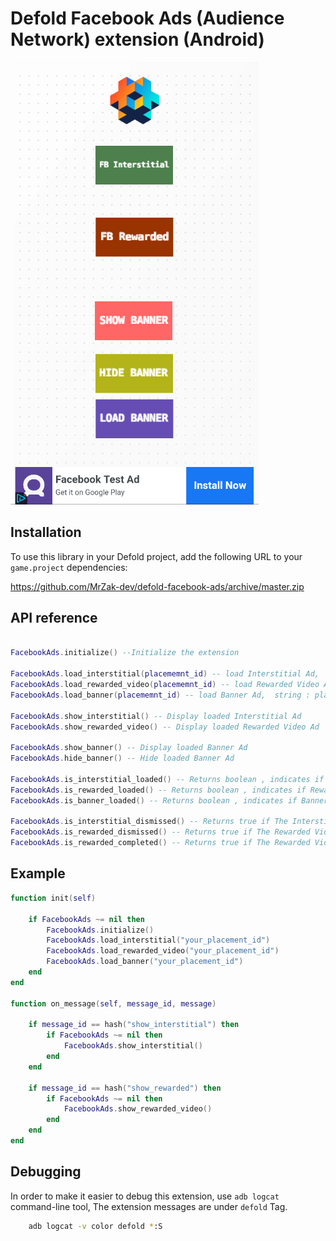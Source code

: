 # Defold Facebook Ads (Audience Network) extension (Android)

![demo](example.png)

## Installation
To use this library in your Defold project, add the following URL to your `game.project` dependencies:

https://github.com/MrZak-dev/defold-facebook-ads/archive/master.zip


## API reference

```lua

FacebookAds.initialize() --Initialize the extension

FacebookAds.load_interstitial(placememnt_id) -- load Interstitial Ad,  string : placememnt_id
FacebookAds.load_rewarded_video(placememnt_id) -- load Rewarded Video Ad,  string : placememnt_id
FacebookAds.load_banner(placememnt_id) -- load Banner Ad,  string : placememnt_id

FacebookAds.show_interstitial() -- Display loaded Interstitial Ad
FacebookAds.show_rewarded_video() -- Display loaded Rewarded Video Ad

FacebookAds.show_banner() -- Display loaded Banner Ad
FacebookAds.hide_banner() -- Hide loaded Banner Ad

FacebookAds.is_interstitial_loaded() -- Returns boolean , indicates if interstitial ad is loaded , returns True if Interstitial ad is LOADED and READY
FacebookAds.is_rewarded_loaded() -- Returns boolean , indicates if Rewarded video ad is loaded
FacebookAds.is_banner_loaded() -- Returns boolean , indicates if Banner ad is loaded

FacebookAds.is_interstitial_dismissed() -- Returns true if The Interstitial is dismissed by the user , This will be set to false after each show_interstitial() call
FacebookAds.is_rewarded_dismissed() -- Returns true if The Rewarded Video is dismissed (NOT COMPLETED) by the user , This will be set to false after each show_rewarded_video() call
FacebookAds.is_rewarded_completed() -- Returns true if The Rewarded Video is dismissed (COMPLETED/REWARD) by the user , This will be set to false after each show_rewarded_video() call

```

## Example

```lua
function init(self)

	if FacebookAds ~= nil then
		FacebookAds.initialize()
		FacebookAds.load_interstitial("your_placement_id")
        FacebookAds.load_rewarded_video("your_placement_id")
        FacebookAds.load_banner("your_placement_id")
    end
end

function on_message(self, message_id, message)
	
	if message_id == hash("show_interstitial") then
		if FacebookAds ~= nil then
			FacebookAds.show_interstitial()
		end
	end

	if message_id == hash("show_rewarded") then
		if FacebookAds ~= nil then
			FacebookAds.show_rewarded_video()
		end
    end
end

```

## Debugging

In order to make it easier to debug this extension, use `adb logcat` command-line tool, The extension messages are under `defold` Tag.


```bash
    adb logcat -v color defold *:S
```
